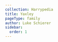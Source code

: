 ```yaml
---
collection: Harrypedia
title: Yaxley
pageType: family
author: Luke Schierer
sidebar:
  order: 1
---
```

